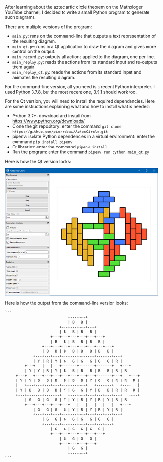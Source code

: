 After learning about the aztec artic circle theorem on the Mathologer YouTube channel,
I decided to write a small Python program to generate such diagrams.

There are multiple versions of the program:

- ```main.py```: runs on the command-line that outputs a text representation of the resulting diagram.
- ```main_qt.py```: runs in a Qt application to draw the diagram and gives more control on the output.
- ```main_record.py```: outputs all actions applied to the diagram, one per line.
- ```main_replay.py```: reads the actions from its standard input and re-outputs them again.
- ```main_replay_qt.py```: reads the actions from its standard input and animates the resulting diagram.

For the command-line version, all you need is a recent Python interpreter. I used Python 3.7.8, but
the most recent one, 3.9.1 should work too.

For the Qt version, you will need to install the required dependencies. Here are some instructions
explaining what and how to install what is needed:

- Python 3.7+: download and install from https://www.python.org/downloads/
- Clone the git repository: enter the command ```git clone https://github.com/pierrebai/AztecCircle.git```
- pipenv: isolate Python dependencies in a virtual environment: enter the command ```pip install pipenv```
- Qt libraries: enter the command ```pipenv install```
- Run the program: enter the command ```pipenv run python main_qt.py```

Here is how the Qt version looks:

![User Interface](https://github.com/pierrebai/AztecCircle/blob/master/Aztec-Circle-Qt.png "User Interface")

Here is how the output from the command-line version looks:

    ```
                                 +-------+
                                 | B   B |
                             +---+---+---+---+
                             | B   B | B   B |
                         +---+---+---+---+---+---+
                         | B   B | B   B | B   B |
                     +---+---+---+---+---+---+---+---+
                     | B   B | B   B | B   B | B   B |
                 +---+---+---+-------+-------+-------+---+
                 | Y | R | Y | G   G | G   G | G   G | R |
             +---+   |   |   +-------+-------+-------+   +---+
             | Y | Y | R | Y | B   B | B   B | B   B | R | R |
         +---+   +---+---+---+---+---+---+---+-------+---+   +---+
         | Y | Y | B   B | B   B | B   B | Y | G   G | R | R | R |
         |   +---+---+---+---+---+-------+   +-------+   +---+   |
         | Y | B   B | B   B | Y | G   G | Y | B   B | R | R | R |
         +---+-------+-------+   +---+---+---+---+---+---+   +---+
             | G   G | G   G | Y | Y | R | Y | R | Y | R | R |
             +---+---+---+---+---+   |   |   |   |   |   +---+
                 | G   G | G   G | Y | R | Y | R | Y | R |
                 +---+---+---+---+---+---+---+---+---+---+
                     | G   G | G   G | G   G | G   G |
                     +---+---+---+---+---+---+---+---+
                         | G   G | G   G | G   G |
                         +---+---+---+---+---+---+
                             | G   G | G   G |
                             +---+---+---+---+
                                 | G   G |
                                 +-------+
    ```
